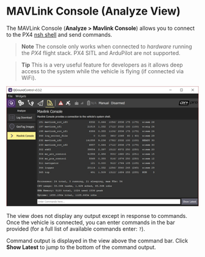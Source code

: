 # MAVLink Console (Analyze View)

The MAVLink Console (**Analyze > Mavlink Console**) allows you to connect to the PX4 [nsh shell](https://dev.px4.io/en/debug/system_console.html) and send commands.

> **Note** The console only works when connected to *hardware* running the *PX4* flight stack. 
  PX4 SITL and ArduPilot are not supported.

<span></span>
> **Tip** This is a very useful feature for developers as it allows deep access to the system while the vehicle is flying (if connected via WiFi).

![Analyze View MAVLink Console](../../images/analyze/mavlink_console.jpg)

The view does not display any output except in response to commands.
Once the vehicle is connected, you can enter commands in the bar provided (for a full list of available commands enter: `?`).

Command output is displayed in the view above the command bar. 
Click **Show Latest** to jump to the bottom of the command output. 
